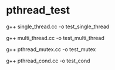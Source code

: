 # pthread_test
g++ single_thread.cc -o test_single_thread

g++ multi_thread.cc -o test_multi_thread

g++ pthread_mutex.cc -o test_mutex

g++ pthread_cond.cc -o test_cond
